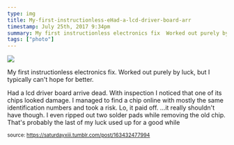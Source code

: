 ```yaml
---
type: img
title: My-first-instructionless-eHad-a-lcd-driver-board-arr
timestamp: July 25th, 2017 9:34pm
summary: My first instructionless electronics fix  Worked out purely by luck but I typically cant hope for betterHad a lcd driver board arrive dead  With inspection I noticed that one of its chips looked damage  I managed to find a chip online with mostly the sa
tags: ["photo"]
---
```

<img src="../media/163432477994.jpg"/>
                                                                                          <div class="caption"><p>My first instructionless electronics fix.  Worked out purely by luck, but I typically can't hope for better.</p>

<p>Had a lcd driver board arrive dead.  With inspection I noticed that one of its chips looked damage.  I managed to find a chip online with mostly the same identification numbers and took a risk.  Lo, it paid off.  &hellip;it really shouldn't have though. I even ripped out two solder pads while removing the old chip.  That's probably the last of my luck used up for a good while</p> </div>
                                    
                
                
                
                
                                
<small>source: https://saturdayxiii.tumblr.com/post/163432477994</small>